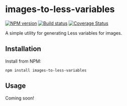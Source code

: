 # images-to-less-variables
[![NPM version][npm-image]][npm-url]
[![Build status][ci-image]][ci-url]
[![Coverage Status][coverage-image]][coverage-url]

A simple utility for generating Less variables for images.

## Installation

Install from NPM:
```shell
npm install images-to-less-variables
```

## Usage

Coming soon!


[npm-url]: https://www.npmjs.org/package/images-to-less-variables
[npm-image]: https://badge.fury.io/js/images-to-less-variables.png
[ci-image]: https://travis-ci.org/Brightspace/images-to-less-variables.svg?branch=master
[ci-url]: https://travis-ci.org/Brightspace/images-to-less-variables
[coverage-image]: https://coveralls.io/repos/Brightspace/images-to-less-variables/badge.png?branch=master
[coverage-url]: https://coveralls.io/r/Brightspace/images-to-less-variables?branch=master
